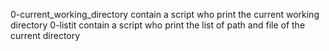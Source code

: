 0-current_working_directory contain a script who print the current working directory
0-listit contain a script who print the list of path and file of the current directory
